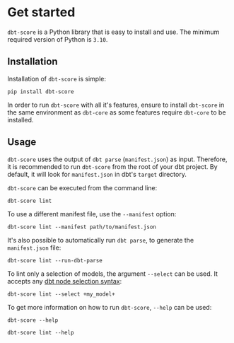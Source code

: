 # Get started

`dbt-score` is a Python library that is easy to install and use. The minimum
required version of Python is `3.10`.

## Installation

Installation of `dbt-score` is simple:

```shell
pip install dbt-score
```

In order to run `dbt-score` with all it's features, ensure to install
`dbt-score` in the same environment as `dbt-core` as some features require
`dbt-core` to be installed.

## Usage

`dbt-score` uses the output of `dbt parse` (`manifest.json`) as input.
Therefore, it is recommended to run `dbt-score` from the root of your dbt
project. By default, it will look for `manifest.json` in dbt's `target`
directory.

`dbt-score` can be executed from the command line:

```shell
dbt-score lint
```

To use a different manifest file, use the `--manifest` option:

```shell
dbt-score lint --manifest path/to/manifest.json
```

It's also possible to automatically run `dbt parse`, to generate the
`manifest.json` file:

```shell
dbt-score lint --run-dbt-parse
```

To lint only a selection of models, the argument `--select` can be used. It
accepts any
[dbt node selection syntax](https://docs.getdbt.com/reference/node-selection/syntax):

```shell
dbt-score lint --select +my_model+
```

To get more information on how to run `dbt-score`, `--help` can be used:

```shell
dbt-score --help
```

```shell
dbt-score lint --help
```

